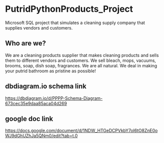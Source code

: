 # PutridPythonProducts_Project
Microsoft SQL project that simulates a cleaning supply company that supplies vendors and customers.

## Who are we?
We are a cleaning products supplier that makes cleaning products and sells them to different vendors and customers. We sell bleach, mops, vacuums, brooms, soap, dish soap, fragrances. We are all natural. We deal in making your putrid bathroom as pristine as possible!

## dbdiagram.io schema link
https://dbdiagram.io/d/PPPP-Schema-Diagram-673cec35e9daa85aca04d269

## google doc link
https://docs.google.com/document/d/1NDW_HTGeDCPVkbY7oI6tO8ZnE0oWJ9dGhUZhJa5QNm0/edit?tab=t.0
